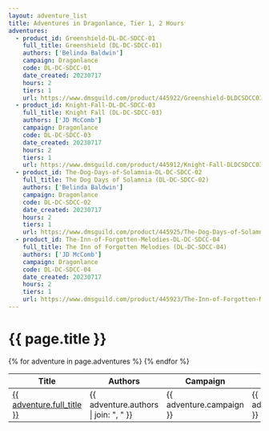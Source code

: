 ```yaml
---
layout: adventure_list
title: Adventures in Dragonlance, Tier 1, 2 Hours
adventures:
  - product_id: Greenshield-DL-DC-SDCC-01
    full_title: Greenshield (DL-DC-SDCC-01)
    authors: ['Belinda Baldwin']
    campaign: Dragonlance
    code: DL-DC-SDCC-01
    date_created: 20230717
    hours: 2
    tiers: 1
    url: https://www.dmsguild.com/product/445922/Greenshield-DLDCSDCC01?filters=45470_0_0_0_0_0
  - product_id: Knight-Fall-DL-DC-SDCC-03
    full_title: Knight Fall (DL-DC-SDCC-03)
    authors: ['JD McComb']
    campaign: Dragonlance
    code: DL-DC-SDCC-03
    date_created: 20230717
    hours: 2
    tiers: 1
    url: https://www.dmsguild.com/product/445912/Knight-Fall-DLDCSDCC03?filters=0_0_100057_0_0_0_0_0
  - product_id: The-Dog-Days-of-Solamnia-DL-DC-SDCC-02
    full_title: The Dog Days of Solamnia (DL-DC-SDCC-02)
    authors: ['Belinda Baldwin']
    campaign: Dragonlance
    code: DL-DC-SDCC-02
    date_created: 20230717
    hours: 2
    tiers: 1
    url: https://www.dmsguild.com/product/445925/The-Dog-Days-of-Solamnia-DLDCSDCC02?filters=45470_0_0_0_0_0
  - product_id: The-Inn-of-Forgotten-Melodies-DL-DC-SDCC-04
    full_title: The Inn of Forgotten Melodies (DL-DC-SDCC-04)
    authors: ['JD McComb']
    campaign: Dragonlance
    code: DL-DC-SDCC-04
    date_created: 20230717
    hours: 2
    tiers: 1
    url: https://www.dmsguild.com/product/445923/The-Inn-of-Forgotten-Melodies-DLDCSDCC04?filters=0_0_100057_0_0_0_0_0
---
```


<h1 class="page-title">{{ page.title }}</h1>

<table class="adventure-table">
  <thead>
    <tr>
      <th>Title</th>
      <th>Authors</th>
      <th>Campaign</th>
      <th>Code</th>
      <th>Date</th>
      <th>Hours</th>
      <th>Tier</th>
    </tr>
  </thead>
  <tbody>
    {% for adventure in page.adventures %}
    <tr>
      <td><a href="{{ adventure.url }}">{{ adventure.full_title }}</a></td>
      <td>{{ adventure.authors | join: ", " }}</td>
      <td>{{ adventure.campaign }}</td>
      <td>{{ adventure.code }}</td>
      <td>{{ adventure.date_created }}</td>
      <td>{{ adventure.hours }}</td>
      <td>{{ adventure.tiers }}</td>
    </tr>
    {% endfor %}
  </tbody>
</table>
